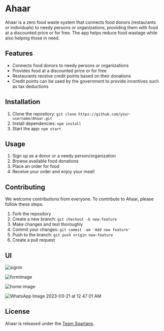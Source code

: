 # Ahaar

Ahaar is a zero food waste system that connects food donors (restaurants or individuals) to needy persons or organizations, providing them with food at a discounted price or for free. The app helps reduce food wastage while also helping those in need.

## Features

- Connects food donors to needy persons or organizations
- Provides food at a discounted price or for free
- Restaurants receive credit points based on their donations
- Credit points can be used by the government to provide incentives such as tax deductions

## Installation

1. Clone the repository: `git clone https://github.com/your-username/Ahaar.git`
2. Install dependencies: `npm install`
3. Start the app: `npm start`

## Usage

1. Sign up as a donor or a needy person/organization
2. Browse available food donations
3. Place an order for food
4. Receive your order and enjoy your meal!

## Contributing

We welcome contributions from everyone. To contribute to Ahaar, please follow these steps:

1. Fork the repository
2. Create a new branch: `git checkout -b new-feature`
3. Make changes and test thoroughly
4. Commit your changes: `git commit -am 'Add new feature'`
5. Push to the branch: `git push origin new-feature`
6. Create a pull request


## UI

![signin](https://user-images.githubusercontent.com/91468455/226523724-f960ba23-05ee-4861-8b18-cb2c7f2d2d30.jpg)

![formimage](https://user-images.githubusercontent.com/91468455/226523646-41063677-9277-4d01-aa77-9262de4677ec.jpg)

![home image](https://user-images.githubusercontent.com/91468455/226523769-1448c3f7-692a-492f-97d5-f884fda26edd.jpg)

![WhatsApp Image 2023-03-21 at 12 47 01 AM](https://user-images.githubusercontent.com/91468455/226523403-dbdbae2b-c6e4-4927-a42e-1c46b826455a.jpeg)
## License

Ahaar is released under the [Team Spartans](https://ahaar.vercel.app/).
